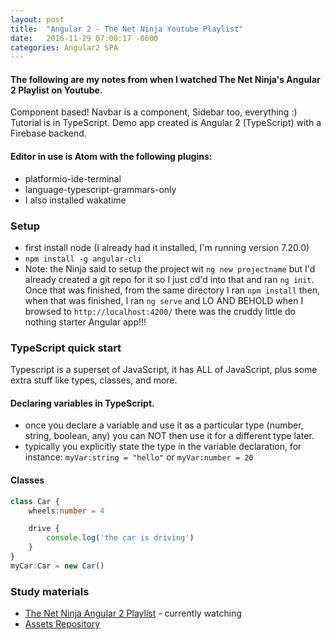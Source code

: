 ```yaml
---
layout: post
title:  "Angular 2 - The Net Ninja Youtube Playlist"
date:   2016-11-29 07:00:17 -0600
categories: Angular2 SPA
---
```


#### The following are my notes from when I watched The Net Ninja's Angular 2 Playlist on Youtube.

Component based! Navbar is a component, Sidebar too, everything :)
Tutorial is in TypeScript. Demo app created is Angular 2 (TypeScript)
with a Firebase backend.

#### Editor in use is Atom with the following plugins:

* platformio-ide-terminal
* language-typescript-grammars-only
* I also installed wakatime

### Setup

* first install node (I already had it installed, I'm running version 
7.20.0)
* `npm install -g angular-cli`
* Note: the Ninja said to setup the project wit `ng new projectname` but
I'd already created a git repo for it so I just cd'd into that and ran
`ng init`. Once that was finished, from the same directory I ran
`npm install` then, when that was finished, I ran `ng serve` and LO AND
BEHOLD when I browsed to `http://localhost:4200/` there was the cruddy
little do nothing starter Angular app!!!

### TypeScript quick start

Typescript is a superset of JavaScript, it has ALL of JavaScript, plus
some extra stuff like types, classes, and more.

#### Declaring variables in TypeScript.

* once you declare a variable and use it as a particular type (number, 
string, boolean, any) you can NOT then use it for a different type later.
* typically you explicitly state the type in the variable declaration,
for instance: `myVar:string = "hello"` or `myVar:number = 20`

#### Classes
``` typescript
class Car {
    wheels:number = 4

    drive {
        console.log('the car is driving')
    }
}
myCar:Car = new Car()
```

### Study materials

* [The Net Ninja Angular 2 Playlist](https://www.youtube.com/playlist?list=PL4cUxeGkcC9jqhk5RvBiEwHMKSUXPyng0) - currently watching
* [Assets Repository](https://github.com/iamshaunjp/angular-2-playlist)
